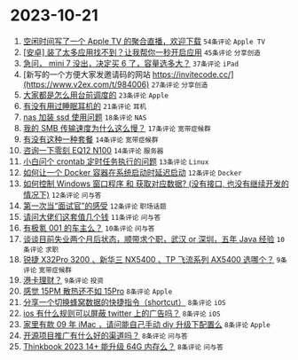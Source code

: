 # 2023-10-21

1. [空闲时间写了一个 Apple TV 的聚合直播，欢迎下载](https://www.v2ex.com/t/984001) `54条评论` `Apple TV`
1. [[安卓] 装了太多应用找不到？让我帮你一秒开启应用](https://www.v2ex.com/t/983972) `45条评论` `分享创造`
1. [急问， mini 7 没出，决定买 6 了，容量选多大？](https://www.v2ex.com/t/983973) `37条评论` `iPad`
1. [新写的一个方便大家发邀请码的网站 https://invitecode.cc/](https://www.v2ex.com/t/984006) `27条评论` `分享创造`
1. [大家都是怎么用台前调度的](https://www.v2ex.com/t/984025) `23条评论` `Apple`
1. [有没有用过睡眠耳机的](https://www.v2ex.com/t/983996) `21条评论` `耳机`
1. [nas 加装 ssd 使用问题](https://www.v2ex.com/t/983977) `18条评论` `NAS`
1. [我的 SMB 传输速度为什么这么慢？](https://www.v2ex.com/t/983981) `17条评论` `宽带症候群`
1. [有没有这种一种套餐](https://www.v2ex.com/t/984000) `14条评论` `宽带症候群`
1. [咨询一下零刻 EQ12 N100](https://www.v2ex.com/t/983987) `14条评论` `服务器`
1. [小白问个 crontab 定时任务执行的问题](https://www.v2ex.com/t/984021) `13条评论` `Linux`
1. [如何让一个 Docker 容器在系统启动时延迟启动](https://www.v2ex.com/t/984031) `12条评论` `Docker`
1. [如何控制 Windows 窗口程序 和 获取对应数据? (没有接口, 也没有继续开发的情况下)](https://www.v2ex.com/t/984002) `12条评论` `问与答`
1. [第一次当“面试官”的感受](https://www.v2ex.com/t/983978) `12条评论` `职场话题`
1. [请问大佬们这套值几个钱](https://www.v2ex.com/t/983993) `11条评论` `问与答`
1. [有极氪 001 的车主么？](https://www.v2ex.com/t/984040) `10条评论` `问与答`
1. [谈谈目前失业两个月后状态，顺带求个职，武汉 or 深圳，五年 Java 经验](https://www.v2ex.com/t/983975) `10条评论` `求职`
1. [锐捷 X32Pro 3200 、新华三 NX5400 、TP 飞流系列 AX5400 选哪个？](https://www.v2ex.com/t/984044) `9条评论` `宽带症候群`
1. [港卡理财？](https://www.v2ex.com/t/984027) `9条评论` `投资`
1. [感觉 15PM 散热还不如 15Pro](https://www.v2ex.com/t/984032) `8条评论` `Apple`
1. [分享一个切换蜂窝数据的快捷指令（shortcut）](https://www.v2ex.com/t/984023) `8条评论` `iOS`
1. [ios 有什么规则可以屏蔽 twitter 上的广告吗？](https://www.v2ex.com/t/984022) `8条评论` `iOS`
1. [家里有款 09 年 iMac ，请问能自己手动 diy 升级下配置么](https://www.v2ex.com/t/984013) `8条评论` `Apple`
1. [开源项目推广有什么好的渠道吗？](https://www.v2ex.com/t/984005) `8条评论` `问与答`
1. [Thinkbook 2023 14+ 能升级 64G 内存么？](https://www.v2ex.com/t/983989) `8条评论` `问与答`
